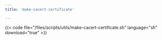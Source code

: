 ```yaml
---
title: 'make-cacert-certificate'

---
```


{{< code file="/files/scripts/utils/make-cacert-certificate.sh" language="sh" download="true" >}}
